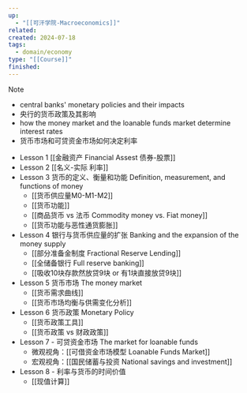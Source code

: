 ```yaml
---
up:
  - "[[可汗学院-Macroeconomics]]"
related: 
created: 2024-07-18
tags:
  - domain/economy
type: "[[Course]]"
finished:
---
```



> [!NOTE]
> - central banks' monetary policies and their impacts
> - 央行的货币政策及其影响
> - how the money market and the loanable funds market determine interest rates
> - 货币市场和可贷资金市场如何决定利率


- Lesson 1 [[金融资产 Financial Assest  债券-股票]]
- Lesson 2 [[名义-实际 利率]]
- Lesson 3 货币的定义、衡量和功能 Definition, measurement, and functions of money  
	- [[货币供应量M0-M1-M2]]
	- [[货币功能]]
	- [[商品货币 vs 法币 Commodity money vs. Fiat money]]
	- [[货币功能与恶性通货膨胀]]
- Lesson 4 银行与货币供应量的扩张 Banking and the expansion of the money supply
	- [[部分准备金制度 Fractional Reserve Lending]]
	- [[全储备银行 Full reserve banking]]
	- [[吸收10块存款然放贷9块 or 有1块直接放贷9块]]
- Lesson 5 货币市场 The money market
	- [[货币需求曲线]]
	- [[货币市场均衡与供需变化分析]]
- Lesson 6 货币政策 Monetary Policy
	- [[货币政策工具]]
	- [[货币政策 vs 财政政策]]
- Lesson 7 - 可贷资金市场 The market for loanable funds 
	- 微观视角：[[可借资金市场模型 Loanable Funds Market]]
	- 宏观视角：[[国民储蓄与投资 National savings and investment]]
-  Lesson 8 - 利率与货币的时间价值
	- [[现值计算]]